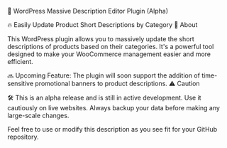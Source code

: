 🚀 WordPress Massive Description Editor Plugin (Alpha)

🔥 Easily Update Product Short Descriptions by Category
📝 About

This WordPress plugin allows you to massively update the short descriptions of products based on their categories. It's a powerful tool designed to make your WooCommerce management easier and more efficient.

🔜 Upcoming Feature: The plugin will soon support the addition of time-sensitive promotional banners to product descriptions.
⚠️ Caution

🛠 This is an alpha release and is still in active development. Use it cautiously on live websites. Always backup your data before making any large-scale changes.

Feel free to use or modify this description as you see fit for your GitHub repository.
